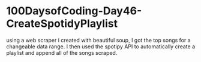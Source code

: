 # 100DaysofCoding-Day46-CreateSpotidyPlaylist
using a web scraper i created with beautiful soup, I got the top songs for a changeable data range. I then used the spotipy API to automatically create a playlist and append all of the songs scraped.
